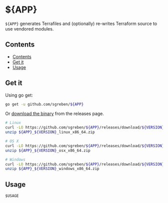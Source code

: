 # ${APP}

`${APP}` generates Terrafiles and (optionally) re-writes Terraform source to use vendored modules.

## Contents

- [Contents](#contents)
- [Get it](#get-it)
- [Usage](#usage)

## Get it

Using go get:

```bash
go get -u github.com/sgreben/${APP}
```

Or [download the binary](https://github.com/sgreben/${APP}/releases/latest) from the releases page.

```bash
# Linux
curl -LO https://github.com/sgreben/${APP}/releases/download/${VERSION}/${APP}_${VERSION}_linux_x86_64.zip
unzip ${APP}_${VERSION}_linux_x86_64.zip

# OS X
curl -LO https://github.com/sgreben/${APP}/releases/download/${VERSION}/${APP}_${VERSION}_osx_x86_64.zip
unzip ${APP}_${VERSION}_osx_x86_64.zip

# Windows
curl -LO https://github.com/sgreben/${APP}/releases/download/${VERSION}/${APP}_${VERSION}_windows_x86_64.zip
unzip ${APP}_${VERSION}_windows_x86_64.zip
```

## Usage

```text
$USAGE
```
